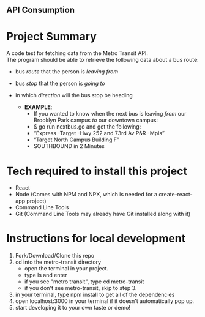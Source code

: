 ## API Consumption 
# Project Summary 
A code test for fetching data from the Metro Transit API. <br/>
The program should be able to retrieve the following data about a bus route: <br/>
- bus *route* that the person is *leaving from* 
- bus *stop* that the person is *going to*
- in which *direction* will the bus stop be heading 

    - __EXAMPLE__: 
        - If you wanted to know when the next bus is leaving *from* our Brooklyn Park campus *to* our downtown campus: <br/>
        - $ go run nextbus.go and get the following: 
        - “Express -Target -Hwy 252 and 73rd Av P&R -Mpls” 
        - “Target North Campus Building F” 
        -  SOUTHBOUND in 2 Minutes

# Tech required to install this project
- React 
- Node (Comes with NPM and NPX, which is needed for a create-react-app project)
- Command Line Tools
- Git (Command Line Tools may already have Git installed along with it) 

# Instructions for local development
1. Fork/Download/Clone this repo 
2. cd into the metro-transit directory 
    - open the terminal in your project. 
    - type ls and enter
    - if you see "metro transit", type cd metro-transit 
    - if you don't see metro-transit, skip to step 3. 
3. in your terminal, type npm install to get all of the dependencies 
4. open localhost:3000 in your terminal if it doesn't automatically pop up. 
5. start developing it to your own taste or demo! 
